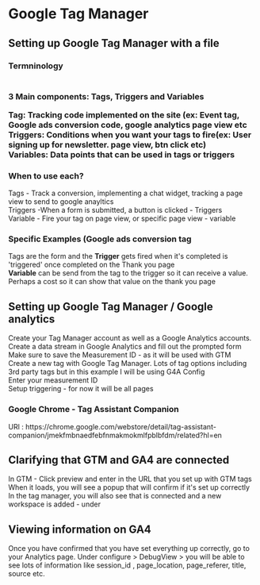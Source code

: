 # Google Tag Manager
## Setting up Google Tag Manager with a file
<h3>Termninology<h3><br />
<strong>3 Main components: Tags, Triggers and Variables</strong> <br />
<p>Tag: Tracking code implemented on the site (ex: Event tag, Google ads conversion code, google analytics page view etc<br />
Triggers: Conditions when you want your tags to fire(ex: User signing up for newsletter. page view, btn click etc)<br />
Variables: Data points that can be used in tags or triggers</p>

<h3>When to use each?</h3>
<p>Tags - Track a conversion, implementing a chat widget, tracking a page view to send to google anayltics<br />
Triggers -When a form is submitted, a button is clicked - Triggers <br />
Variable - Fire your tag on page view, or specific page view - variable<br /></p>

<h3>Specific Examples (Google ads conversion tag</h3>
<p><bold>Tags</bold> are the form and the <strong>Trigger</strong> gets fired when it's completed is 'triggered' once completed on the Thank you page<br />
<strong>Variable</strong> can be send from the tag to the trigger so it can receive a value. Perhaps a cost so it can show that value on the thank you page</p>

## Setting up Google Tag Manager / Google analytics
<p>
Create your Tag Manager account as well as a Google Analytics accounts. <br />
Create a data stream in Google Analytics and fill out the prompted form <br />
<bold>
Make sure to save the Measurement ID - as it will be used with GTM
</bold><br />
Create a new tag with Google Tag Manager. Lots of tag options including 3rd party tags but in this example I will be using G4A Config<br />
Enter your measurement ID <br />
Setup triggering - for now it will be all pages
</p>
<h3>Google Chrome - Tag Assistant Companion</h3>
<p>
URl : https://chrome.google.com/webstore/detail/tag-assistant-companion/jmekfmbnaedfebfnmakmokmlfpblbfdm/related?hl=en
</p>

## Clarifying that GTM and GA4 are connected
<p>
In GTM - Click preview and enter in the URL that you set up with GTM tags<br />
When it loads, you will see a popup that will confirm if it's set up correctly<br />
In the tag manager, you will also see that is connected and a new workspace is added - under
</p>

## Viewing information on GA4
<p>
Once you have confirmed that you have set everything up correctly, go to your Analytics page. Under configure > DebugView > you will be able to see lots of information like session_id , page_location, page_referer, title, source etc.
</p>

